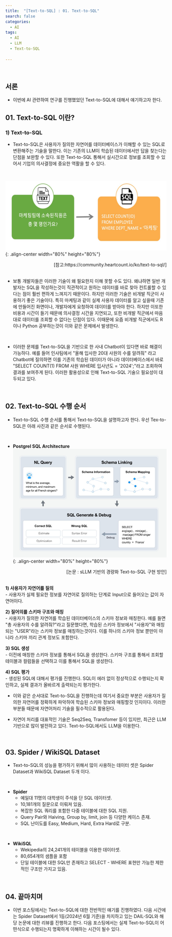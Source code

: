 ```yaml
---
title:  "[Text-to-SQL] : 01. Text-to-SQL"
search: false
categories:
  - AI
tags:
  - AI
  - LLM
  - Text-to-SQL

---
```

<br/>

## 서론
  * 이번에 AI 관련하여 연구를 진행했었던 Text-to-SQL에 대해서 얘기하고자 한다. 

## 01. Text-to-SQL 이란?
### 1) Text-to-SQL 
  * Text-to-SQL은 사용자가 질의한 자연어를 데이터베이스가 이해할 수 있는 SQL로 변환해주는 기술을 말한다. 이는 기존의 LLM이 학습된 데이터에서만 답을 찾는다는 단점을 보완할 수 있다. 또한 Text-to-SQL 통해서 실시간으로 정보를 조회할 수 있어서 기업의 의사결정에 중요한 역활을 할 수 있다. 
  <br/>

  ![image-center](/assets/images/2024-06-17-Text-to-SQL-01.jpg){: .align-center width="80%" height="80%"}
  <div style="text-align: right"> [참고:https://community.heartcount.io/ko/text-to-sql/] </div>
  <br/>


  * 보통 개발자들은 이러한 기술이 왜 필요한지 이해 못할 수도 있다. 왜냐하면 일반 개발자는 SQL을 작성하는것이 직관적이고 원하는 데이터를 바로 찾아 컨트롤할 수 있다는 점이 훨씬 편하게 느껴지기 때문이다. 하지만 이러한 기술은 비개발 직군이 사용하기 좋은 기술이다. 특히 마케팅과 같이 실제 사용자 데이터를 알고 싶을때 기존에 만들어진 화면이나, 개발자에게 요청하여 데이터를 받아야 한다. 하지만 이또한 비용과 시간이 들기 때문에 의사결정 시간을 지연되고, 또한 비개발 직군에서 마음대로 데이터를 조회할 수 없다는 단점이 있다. 이때문에 요즘 비개발 직군에서도 R이나 Python 공부하는것이 이와 같은 문제에서 발생한다. 
  <br/>

  * 이러한 문제를 Text-to-SQL을 기반으로 한 사내 Chatbot이 있다면 바로 해결이 가능하다. 예를 들어 인사팀에서 "올해 입사한 20대 사원의 수를 알려줘" 라고 Chatbot에 질의하면 이를 기존의 학습된 데이터가 아니라 데이터베이스에서 바로 "SELECT COUNT(1) FROM 사원 WHERE 입사년도 =  '2024';"라고 조회하여 결과를 보여주게 된다. 이러한 활용성으로 인해 Text-to-SQL 기술으 필요성이 대두되고 있다.
  <br/>

## 02. Text-to-SQL 수행 순서
  * Text-to-SQL 수행 순서를 통해서 Text-to-SQL을 설명하고자 한다. 우선 Tex-to-SQL은 아래 사진과 같은 순서로 수행된다. 
  <br/>

  * **Postgrel SQL Architecture**
   ![image-center](/assets/images/2024-06-17-Text-to-SQL-02.jpg){: .align-center width="80%" height="80%"}
  <div style="text-align: right"> [논문 : sLLM 기반의 경량화 Text-to-SQL 구현 방안] </div>
  <br/>

  **1) 사용자가 자연어를 질의**<br/>
    - 사용자가 실제 필요한 정보를 자연어로 질의하는 단계로 Input으로 들어오는 값이 자연어이다.
    <br/>

  **2) 질어의를 스키마 구조와 매칭**<br/>
    - 사용자가 질의한 자연어를 학습된 데이터베이스의 스키마 정보와 매칭한다. 예를 들면 "총 사용자의 수를 알려줘?"라고 질문했다면, 학습된 스키마 정보에서 "사용자"와 매칭되는 "USER"라는 스키마 정보를 매칭하는것이다. 이를 하나의 스키마 정보 뿐만이 아니라 스키마 끼리 관계 정보도 포함한다.
    <br/>

  **3) SQL 생성**<br/>
    - 이전에 매칭한 스키마 정보를 통해서 SQL을 생성한다. 스키마 구조를 통해서 조회할 테이블과 컬럼들을 선택하고 이를 통해서 SQL을 생성한다.
    <br/>

  **4) SQL 평가**<br/>
    - 생성된 SQL에 대해서 평가를 진행한다. SQL이 에러 없이 정상적으로 수행되는지 확인하고, 실제 결과가 올바르게 출력되는지 평가한다.
    <br/>

  * 이와 같은 순서대로 Text-to-SQL을 진행하는데 여기서 중요한 부분은 사용자가 질의한 자연어를 정확하게 파악하여 학습된 스키마 정보와 매핑할것 인지이다. 이러한 부분들 때문에 자연어처리 기술을 필수적으로 활용된다.
    <br/>

  * 자연어 처리를 대표적인 기술은 Seq2Seq, Transfomer 등이 있지만, 최근은 LLM 기반으로 많이 발전하고 있다. Text-to-SQL에서도 LLM을 이용한다. 
  <br/>

  

## 03. Spider / WikiSQL Dataset
  * Text-to-SQL의 성능을 평가하기 위해서 많이 사용하는 데이터 셋은 Spider Dataset과 WikiSQL Dataset 두개 이다. 
  <br/>

  * **Spider**
    - 예일대 11명의 대학생이 주석을 단 SQL 데이터셋.
    - 10,181개의 질문으로 이뤄져 있음.
    - 복잡한 SQL 쿼리를 포함한 다중 테이블에 대한 SQL 지원.
    - Query Pair와 Haiving, Group by, limit, join 등 다양한 케이스 존재.
    - SQL 난이도를 Easy, Medium, Hard, Extra Hard로 구분.
  <br/>

  * **WikiSQL**
    - Wekipedia의 24,241개의 테이블을 이용한 데이터셋.
    - 80,654개의 샘플을 포함
    - 단일 테이블에 대한 SQL만 존재하고 SELECT - WHERE 표현만 가능한 제한적인 구조만 가지고 있음. 
  <br/>

## 04. 끝마치며
  * 이번 포스팅에서는 Text-to-SQL에 대한 전반적인 얘기를 진행하였다. 다음 시간에는 Spider Dataset에서 1등(2024년 6월 기준)을 차지하고 있는 DAIL-SQL와 해당 논문에 대한 리뷰를 진행하고 한다. 다음 포스팅에서는 실제 Text-to-SQL이 어떤식으로 수행되는지 명확하게 이해하는 시간이 될수 있다. 
